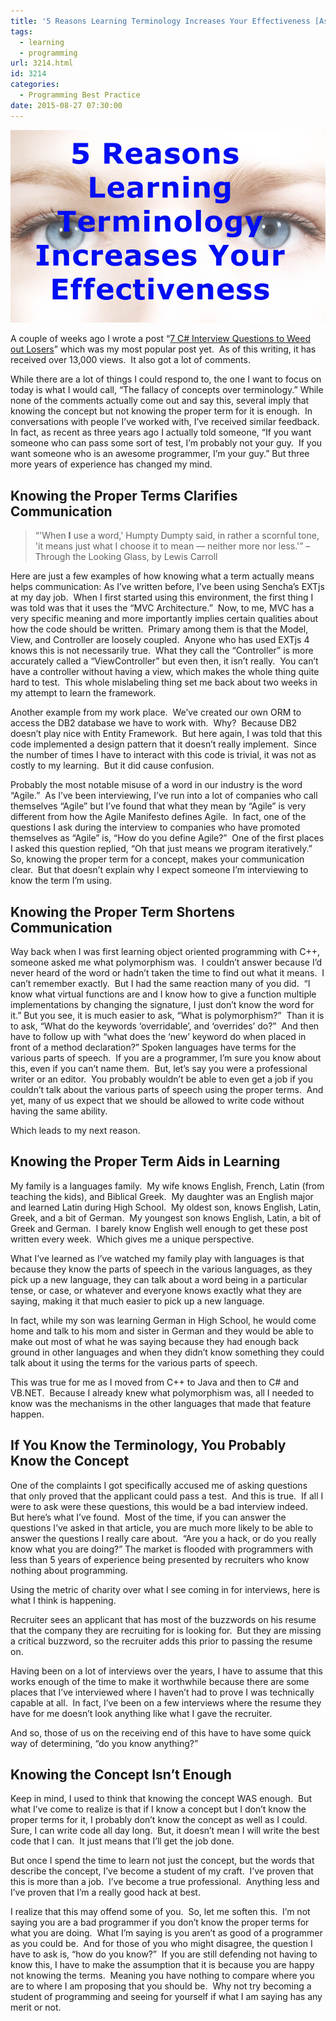 ```yaml
---
title: '5 Reasons Learning Terminology Increases Your Effectiveness [As A Programmer]'
tags:
  - learning
  - programming
url: 3214.html
id: 3214
categories:
  - Programming Best Practice
date: 2015-08-27 07:30:00
---
```


![image](/uploads/2015/08/image3.png "image")

A couple of weeks ago I wrote a post “[7 C# Interview Questions to Weed out Losers](/7-c-interview-questions-that-weed-out-the-losers/)” which was my most popular post yet.  As of this writing, it has received over 13,000 views.  It also got a lot of comments.

While there are a lot of things I could respond to, the one I want to focus on today is what I would call, “The fallacy of concepts over terminology.” While none of the comments actually come out and say this, several imply that knowing the concept but not knowing the proper term for it is enough.  In conversations with people I’ve worked with, I’ve received similar feedback.  In fact, as recent as three years ago I actually told someone, “If you want someone who can pass some sort of test, I’m probably not your guy.  If you want someone who is an awesome programmer, I’m your guy.” But three more years of experience has changed my mind.

Knowing the Proper Terms Clarifies Communication
------------------------------------------------

<!-- more -->

> “'When **I** use a word,' Humpty Dumpty said, in rather a scornful tone, 'it means just what I choose it to mean — neither more nor less.'” – Through the Looking Glass, by Lewis Carroll

Here are just a few examples of how knowing what a term actually means helps communication: As I’ve written before, I’ve been using Sencha’s EXTjs at my day job.  When I first started using this environment, the first thing I was told was that it uses the “MVC Architecture.”  Now, to me, MVC has a very specific meaning and more importantly implies certain qualities about how the code should be written.  Primary among them is that the Model, View, and Controller are loosely coupled.  Anyone who has used EXTjs 4 knows this is not necessarily true.  What they call the “Controller” is more accurately called a “ViewController” but even then, it isn’t really.  You can’t have a controller without having a view, which makes the whole thing quite hard to test.  This whole mislabeling thing set me back about two weeks in my attempt to learn the framework.

Another example from my work place.  We’ve created our own ORM to access the DB2 database we have to work with.  Why?  Because DB2 doesn’t play nice with Entity Framework.  But here again, I was told that this code implemented a design pattern that it doesn’t really implement.  Since the number of times I have to interact with this code is trivial, it was not as costly to my learning.  But it did cause confusion.

Probably the most notable misuse of a word in our industry is the word “Agile.”  As I’ve been interviewing, I’ve run into a lot of companies who call themselves “Agile” but I’ve found that what they mean by “Agile” is very different from how the Agile Manifesto defines Agile.  In fact, one of the questions I ask during the interview to companies who have promoted themselves as “Agile” is, “How do you define Agile?”  One of the first places I asked this question replied, “Oh that just means we program iteratively.” So, knowing the proper term for a concept, makes your communication clear.  But that doesn’t explain why I expect someone I’m interviewing to know the term I’m using.

Knowing the Proper Term Shortens Communication
----------------------------------------------

Way back when I was first learning object oriented programming with C++, someone asked me what polymorphism was.  I couldn’t answer because I’d never heard of the word or hadn’t taken the time to find out what it means.  I can’t remember exactly.  But I had the same reaction many of you did.  “I know what virtual functions are and I know how to give a function multiple implementations by changing the signature, I just don’t know the word for it.” But you see, it is much easier to ask, “What is polymorphism?”  Than it is to ask, “What do the keywords ‘overridable’, and ‘overrides’ do?”  And then have to follow up with “what does the ‘new’ keyword do when placed in front of a method declaration?” Spoken languages have terms for the various parts of speech.  If you are a programmer, I’m sure you know about this, even if you can’t name them.  But, let’s say you were a professional writer or an editor.  You probably wouldn’t be able to even get a job if you couldn’t talk about the various parts of speech using the proper terms.  And yet, many of us expect that we should be allowed to write code without having the same ability.

Which leads to my next reason.

Knowing the Proper Term Aids in Learning
----------------------------------------

My family is a languages family.  My wife knows English, French, Latin (from teaching the kids), and Biblical Greek.  My daughter was an English major and learned Latin during High School.  My oldest son, knows English, Latin, Greek, and a bit of German.  My youngest son knows English, Latin, a bit of Greek and German.  I barely know English well enough to get these post written every week.  Which gives me a unique perspective.

What I’ve learned as I’ve watched my family play with languages is that because they know the parts of speech in the various languages, as they pick up a new language, they can talk about a word being in a particular tense, or case, or whatever and everyone knows exactly what they are saying, making it that much easier to pick up a new language.

In fact, while my son was learning German in High School, he would come home and talk to his mom and sister in German and they would be able to make out most of what he was saying because they had enough back ground in other languages and when they didn’t know something they could talk about it using the terms for the various parts of speech.

This was true for me as I moved from C++ to Java and then to C# and VB.NET.  Because I already knew what polymorphism was, all I needed to know was the mechanisms in the other languages that made that feature happen.

If You Know the Terminology, You Probably Know the Concept
----------------------------------------------------------

One of the complaints I got specifically accused me of asking questions that only proved that the applicant could pass a test.  And this is true.  If all I were to ask were these questions, this would be a bad interview indeed.  But here’s what I’ve found.  Most of the time, if you can answer the questions I’ve asked in that article, you are much more likely to be able to answer the questions I really care about.  “Are you a hack, or do you really know what you are doing?” The market is flooded with programmers with less than 5 years of experience being presented by recruiters who know nothing about programming.

Using the metric of charity over what I see coming in for interviews, here is what I think is happening.

Recruiter sees an applicant that has most of the buzzwords on his resume that the company they are recruiting for is looking for.  But they are missing a critical buzzword, so the recruiter adds this prior to passing the resume on.

Having been on a lot of interviews over the years, I have to assume that this works enough of the time to make it worthwhile because there are some places that I’ve interviewed where I haven’t had to prove I was technically capable at all.  In fact, I’ve been on a few interviews where the resume they have for me doesn’t look anything like what I gave the recruiter.

And so, those of us on the receiving end of this have to have some quick way of determining, “do you know anything?”

Knowing the Concept Isn’t Enough
--------------------------------

Keep in mind, I used to think that knowing the concept WAS enough.  But what I’ve come to realize is that if I know a concept but I don’t know the proper terms for it, I probably don’t know the concept as well as I could.  Sure, I can write code all day long.  But, it doesn’t mean I will write the best code that I can.  It just means that I’ll get the job done.

But once I spend the time to learn not just the concept, but the words that describe the concept, I’ve become a student of my craft.  I’ve proven that this is more than a job.  I’ve become a true professional.  Anything less and I’ve proven that I’m a really good hack at best.

I realize that this may offend some of you.  So, let me soften this.  I’m not saying you are a bad programmer if you don’t know the proper terms for what you are doing.  What I’m saying is you aren’t as good of a programmer as you could be.  And for those of you who might disagree, the question I have to ask is, “how do you know?”  If you are still defending not having to know this, I have to make the assumption that it is because you are happy not knowing the terms.  Meaning you have nothing to compare where you are to where I am proposing that you should be.  Why not try becoming a student of programming and seeing for yourself if what I am saying has any merit or not.
